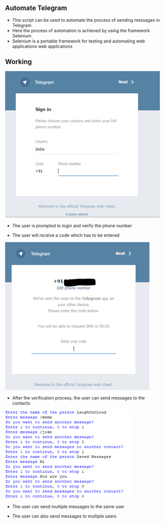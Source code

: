 ## Automate Telegram ##
- This script can be used to automate the process of sending messages in Telegram
- Here the process of automation is achieved by using the framework Selenium.
- Selenium is a portable framework for testing and automating web applications web applications

## Working ##

![Image](login.png)

- The user is prompted to login and verify the phone number

- The user will receive a code which has to be entered

![Image](code.png)

- After the verification process, the user can send messages to the contacts

![Image](send.png)

- The user can send multiple messages to the same user

- The user can also send messages to multiple users

